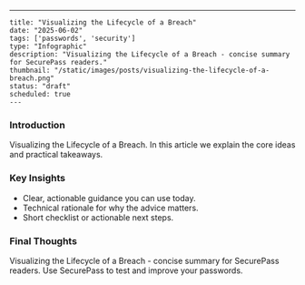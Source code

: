 ---
    title: "Visualizing the Lifecycle of a Breach"
    date: "2025-06-02"
    tags: ['passwords', 'security']
    type: "Infographic"
    description: "Visualizing the Lifecycle of a Breach - concise summary for SecurePass readers."
    thumbnail: "/static/images/posts/visualizing-the-lifecycle-of-a-breach.png"
    status: "draft"
    scheduled: true
    ---

### Introduction
Visualizing the Lifecycle of a Breach. In this article we explain the core ideas and practical takeaways.

### Key Insights
- Clear, actionable guidance you can use today.
- Technical rationale for why the advice matters.
- Short checklist or actionable next steps.

### Final Thoughts
Visualizing the Lifecycle of a Breach - concise summary for SecurePass readers. Use SecurePass to test and improve your passwords.
